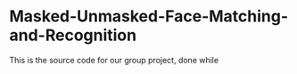 # Masked-Unmasked-Face-Matching-and-Recognition
This is the source code for our group project, done while 
